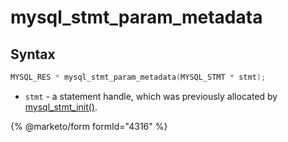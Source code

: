 # mysql\_stmt\_param\_metadata

## Syntax

```c
MYSQL_RES * mysql_stmt_param_metadata(MYSQL_STMT * stmt);
```

* `stmt` - a statement handle, which was previously allocated by [mysql\_stmt\_init()](mysql_stmt_init.md).


{% @marketo/form formId="4316" %}
